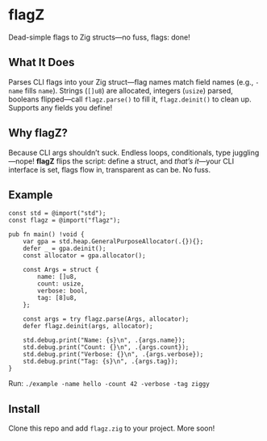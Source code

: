 # flagZ

Dead-simple flags to Zig structs—no fuss, flags: done!

## What It Does
Parses CLI flags into your Zig struct—flag names match field names (e.g., `-name` fills `name`). Strings (`[]u8`) are allocated, integers (`usize`) parsed, booleans flipped—call `flagz.parse()` to fill it, `flagz.deinit()` to clean up. Supports any fields you define!

## Why flagZ?

Because CLI args shouldn’t suck. Endless loops, conditionals, type juggling—nope! **flagZ** flips the script: define a struct, and *that’s it*—your CLI interface is set, flags flow in, transparent as can be. No fuss.

## Example

```zig
const std = @import("std");
const flagz = @import("flagz");

pub fn main() !void {
    var gpa = std.heap.GeneralPurposeAllocator(.{}){};
    defer _ = gpa.deinit();
    const allocator = gpa.allocator();

    const Args = struct {
        name: []u8,
        count: usize,
        verbose: bool,
        tag: [8]u8,
    };

    const args = try flagz.parse(Args, allocator);
    defer flagz.deinit(args, allocator);

    std.debug.print("Name: {s}\n", .{args.name});
    std.debug.print("Count: {}\n", .{args.count});
    std.debug.print("Verbose: {}\n", .{args.verbose});
    std.debug.print("Tag: {s}\n", .{args.tag});
}
```

Run: `./example -name hello -count 42 -verbose -tag ziggy`

## Install

Clone this repo and add `flagz.zig` to your project. More soon!

